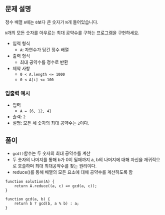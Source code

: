 ## 문제 설명

정수 배열 `A`에는 `0`보다 큰 숫자가 `N`개 들어있습니다.

`N`개의 모든 숫자를 아우르는 최대 공약수를 구하는 프로그램을 구현하세요.

- 입력 형식
  - `A`: 자연수가 담긴 정수 배열
- 출력 형식
  - 최대 공약수를 정수로 반환
- 제약 사항
  - `0 < A.length <= 1000`
  - `0 < A[i] <= 100`

### 입출력 예시

- 입력
  - `A = {6, 12, 4}`
- 출력: `2`
- 설명: 모든 세 숫자의 최대 공약수는 `2`이다.

## 풀이

- `gcd()`함수는 두 숫자의 최대 공약수를 계산
- 두 숫자의 나머지를 통해 b가 0이 될때까지 a, b의 나머지에 대해 자신을 재귀적으로 호출하며 최대 최대공약수를 찾는 원리이다.
- reduce()를 통해 배열의 모든 요소에 대해 공약수를 계산하도록 함

```
function solution(A) {
    return A.reduce((a, c) => gcd(a, c));
}

function gcd(a, b) {
    return b ? gcd(b, a % b) : a;
}
```
